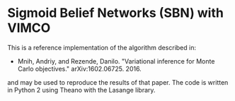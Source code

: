 # Sigmoid Belief Networks (SBN) with VIMCO

This is a reference implementation of the algorithm described in:

* Mnih, Andriy, and Rezende, Danilo. "Variational inference for Monte Carlo objectives." arXiv:1602.06725. 2016.

and may be used to reproduce the results of that paper. The code is written in Python 2 using Theano with the Lasange library. 




